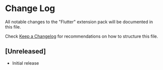 # Change Log

All notable changes to the "Flutter" extension pack will be documented in this file.

Check [Keep a Changelog](http://keepachangelog.com/) for recommendations on how to structure this file.

## [Unreleased]

- Initial release
